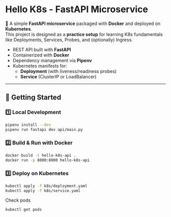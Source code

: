 # Hello K8s - FastAPI Microservice

🐳 A simple **FastAPI microservice** packaged with **Docker** and deployed on **Kubernetes**.  
This project is designed as a **practice setup** for learning K8s fundamentals like Deployments, Services, Probes, and (optionally) Ingress.

- REST API built with **FastAPI**
- Containerized with **Docker**
- Dependency management via **Pipenv**
- Kubernetes manifests for:
  - **Deployment** (with liveness/readiness probes)
  - **Service** (ClusterIP or LoadBalancer)

---

## 🚀 Getting Started

### 1️⃣ Local Development

```bash
pipenv install --dev
pipenv run fastapi dev api/main.py
```

### 2️⃣ Build & Run with Docker

```bash
docker build -t hello-k8s-api .
docker run -p 8000:8000 hello-k8s-api
```

### 3️⃣ Deploy on Kubernetes

```bash
kubectl apply -f k8s/deployment.yaml
kubectl apply -f k8s/service.yaml
```

Check pods

```bash
kubectl get pods
```
